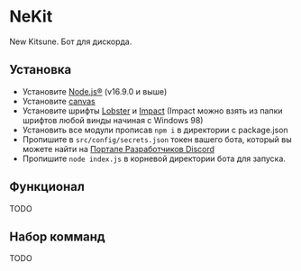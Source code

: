 # NeKit
New Kitsune. Бот для дискорда. 

## Установка
- Установите [Node.js®](https://nodejs.org/) (v16.9.0 и выше) 
- Установите [canvas](https://github.com/Automattic/node-canvas/wiki)
- Установите шрифты [Lobster](https://fonts.google.com/specimen/Lobster) и [Impact](https://learn.microsoft.com/en-us/typography/font-list/impact) (Impact можно взять из папки шрифтов любой винды начиная с Windows 98)
- Установить все модули прописав `npm i` в директории с package.json
- Пропишите в `src/config/secrets.json` токен вашего бота, который вы можете найти на [Портале Разработчиков Discord](https://discord.com/developers/applications)
- Пропишите `node index.js` в корневой директории бота для запуска.

## Функционал
TODO

## Набор комманд
TODO
